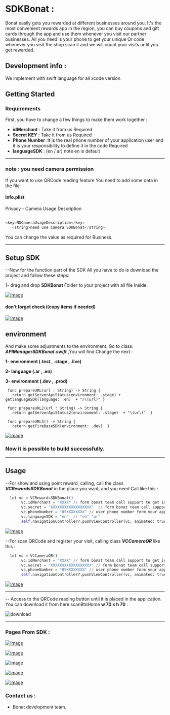
# SDKBonat : 


Bonat easily gets you rewarded at different businesses around you. It's the most convenient rewards app in the region, you can buy coupons and gift cards through the app and use them whenever you visit our partner businesses. All you need is your phone to get your unique Qr code whenever you visit the shop scan it and we will count your visits until you get rewarded.


## Development info : 
We implement with swift language for all xcode version 

## Getting Started

### Requirements

First, you have to change a few things to make them work together :


- **idMerchant** : Take it from us Required
- **Secret KEY** : Take it from us Required
- **Phone Number** :It is the real phone number of your application user and it is your responsibility to define it in the code Required
- **languageSDK** : (en / ar)  note en is default 

______

### note : you need camera permission

If you want to use QRCode reading feature
You need to add some data in the file

#### Info.plist
Privacy - Camera Usage Description

```python
 
<key>NSCameraUsageDescription</key>
   <string>need use Camera SDKBonat</string>

```
You can change the value as required for Business.
______


## Setup SDK
--Now for the function part of the SDK
All you have to do is download the project and follow these steps:

1- ​​drag and drop **SDKBonat** Folder to your project with all file Inside.





[![image](https://www.linkpicture.com/q/Screen-Shot-2021-09-09-at-7.43.57-AM.png)](https://www.linkpicture.com/view.php?img=LPic613fc449ef6611916619745)



#### don't forget check i(copy items if needed)

[![image](https://www.linkpicture.com/q/Screen-Shot-2021-09-09-at-7.39.54-AM.png)](https://www.linkpicture.com/view.php?img=LPic613fc46b00502363608011)



## environment 
And make some adjustments to the environment. Go to class: ***APIManagerSDKBonat.swift*** ,You will find
Change the next : 

**1-  environment (.test , .stage , .live)**

**2-  language (.ar , .en)**

**3- environment (.dev , .prod)**

     func prepareURL(url : String) -> String {
       return getServerApiStatus(environment: .stage) + getlanguageSDK(language: .en)  + "/\(url)" }

     func prepareURL2(url : String) -> String {
       return getServerApiStatus2(environment: .stage)  + "\(url)"  }

     func prepareURL3() -> String {
       return getFireBaseSDK(environment: .dev)  }




[![image](https://www.linkpicture.com/q/Screen-Shot-2021-09-12-at-4.59.26-AM.png)](https://www.linkpicture.com/view.php?img=LPic613fc3b19123d676301829)



### Now it is possible to build successfully. 






______

## Usage





--For show and using point reward, calling, call the class ***VCRewardsSDKBonat*** in the place you want, and you need
Call like this : 

```python
  let vc = VCRewardsSDKBonat()
       vc.idMerchant = "XXXX" // form bonat team call support to get idMerchant for Merchant
       vc.secret = "XXXXXXXXXXXXXXXXXX"  // form bonat team call support to get secret key for Merchant
       vc.phoneNumber = "05XXXXXXXX" // user phone number form your app
       vc.languageSDK = "en"  // "en" "ar"
       self.navigationController?.pushViewController(vc, animated: true)

```



[![image](https://www.linkpicture.com/q/Screen-Shot-2021-09-12-at-9.43.26-AM.png)](https://www.linkpicture.com/view.php?img=LPic613fc414d1ccb391172160)





















--For scan QRCode and register your visit, calling class ***VCCameraQR*** like this : 







```python
  let vc = VCCameraQR()
       vc.idMerchant = "XXXX" // form bonat team call support to get idMerchant for Merchant
       vc.secret = "XXXXXXXXXXXXXXXXXX" // form bonat team call support to get secret key for Merchant
       vc.phoneNumber = "05XXXXXXXX" // user phone number form your app
       self.navigationController?.pushViewController(vc, animated: true)

```




[![image](https://www.linkpicture.com/q/Screen-Shot-2021-09-12-at-9.53.34-AM.png)](https://www.linkpicture.com/view.php?img=LPic613fc3f002d821117270934)


________

-- Access to the QRCode reading button until it is placed in the application. You can download it from here scanBtnHome **w 70 x h 70** : 

![download](https://drive.google.com/drive/folders/15OvILkkFvjpZuBsVGB4g3fhQayf-3VEv?usp=sharing)


________


### Pages From SDK : 


[![image](https://www.linkpicture.com/q/01-Rewards.png)](https://www.linkpicture.com/view.php?img=LPic613fc5a9336551429780811)

[![image](https://www.linkpicture.com/q/02-Wallet.png)](https://www.linkpicture.com/view.php?img=LPic613fc5a9336551429780811)





[![image](https://www.linkpicture.com/q/03-feedback.png)](https://www.linkpicture.com/view.php?img=LPic613fc5a9336551429780811)



[![image](https://www.linkpicture.com/q/04-Rewards-n-Empty.png)](https://www.linkpicture.com/view.php?img=LPic613fc5a9336551429780811)


[![image](https://www.linkpicture.com/q/IMG_8838.jpg)](https://www.linkpicture.com/view.php?img=LPic613fc63ea5351779580258)




### Contact us : 
- Bonat development team.


